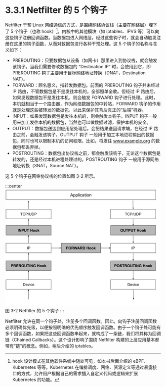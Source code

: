 # 3.3.1 Netfilter 的 5 个钩子

Netfilter 干预 Linux 网络通信的方式，是围绕网络协议栈（主要在网络层）埋下了 5 个钩子（也称 hook）[^1]。内核中的其他模块（如 iptables、IPVS 等）可以向这些钩子注册回调函数。当数据包进入网络层，经过这些钩子时，就会自动触发注册在这里的钩子函数，从而对数据包进行各种干预处理。这 5 个钩子的名称与含义如下：

- PREROUTING：只要数据包从设备（如网卡）那里进入到协议栈，就会触发该钩子。当我们需要修改数据包的 “Destination IP” 时，会使用到它，即 PREROUTING 钩子主要用于目标网络地址转换（DNAT，Destination NAT）。
- FORWARD：顾名思义，指转发数据包。前面的 PREROUTING 钩子并未经过 IP 路由，不管数据包是不是发往本机的，全部照单全收。但经过 IP 路由后，如果发现数据包不是发往本机，则会触发 FORWARD 钩子进行处理。此时，本机就相当于一个路由器，作为网络数据包的中转站，FORWARD 钩子的作用就是处理这些被转发的数据包，以此来保护其背后真正的“后端”机器。
- INPUT：如果发现数据包是发往本机的，则会触发本钩子。INPUT 钩子一般用来加工发往本机的数据包，当然也可以做数据过滤，保护本机的安全。
- OUTPUT：数据包送达到应用层处理后，会把结果送回请求端，在经过 IP 路由之前，会触发该钩子。OUTPUT 钩子 一般用于加工本地进程输出的数据包，同时也可以限制本机的访问权限。比如，将发往 www.example.org 的数据包都丢弃掉。
- POSTROUTING：数据包出协议栈之前，都会触发该钩子，无论这个数据包是转发的，还是经过本机进程处理过的。POSTROUTING 钩子 一般用于源网络地址转换（SNAT，Source NAT）。

这 5 个钩子在网络协议栈的位置如图 3-2 所示。

:::center
  ![](../assets/netfilter-hook.svg)<br/>
  图 3-2 Netfilter 的 5 个钩子
:::


Netfilter 允许在同一个钩子处，注册多个回调函数。因此，向钩子注册回调函数必须明确优先级，以便按照明确的优先顺序触发回调函数。由于一个钩子处可能有多个回调函数，如果把这些回调函数串起来，就构成了一条链，我们将其称为回调链（Chained Callbacks）。这个设计影响了围绕 Netfilter 构建的上层应用基本都带有“链”的概念。例如，稍后介绍的 iptables。

[^1]: hook 设计模式在其他软件系统中随处可见，如本书后面介绍的 eBPF、Kubernetes 等等，Kubernetes 在编排调度、网络、资源定义等通过暴露接口的方式，允许用户根据自己的需求插入自定义代码或逻辑来扩展 Kubernetes 的功能。 